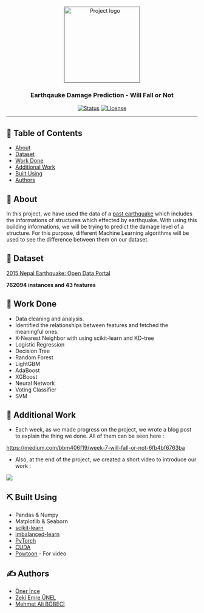 <p align="center">
  <a href="" rel="noopener">
 <img width=200px height=200px src="https://cdn.iconscout.com/icon/premium/png-256-thumb/earthquake-1534196-1300261.png" alt="Project logo"></a>
</p>

<h3 align="center">Earthqauke Damage Prediction - Will Fall or Not</h3>

<div align="center">

  [![Status](https://img.shields.io/badge/status-active-success.svg)]()
  [![License](https://img.shields.io/badge/license-MIT-blue.svg)](/LICENSE)

</div>

---

## 📝 Table of Contents
- [About](#about)
- [Dataset](#dataset)
- [Work Done](#done)
- [Additional Work](#more)
- [Built Using](#built_using)
- [Authors](#authors)

## 🧐 About <a name = "about"></a>
In this project, we have used the data of a <a href="https://en.wikipedia.org/wiki/April_2015_Nepal_earthquake">past earthquake</a>
which includes the informations of structures which effected by earthquake. With using this building informations, we will be trying to predict the damage level of a structure. For this purpose, different Machine Learning algorithms will be used to see the difference between them on our dataset.

## 📃 Dataset <a name = "dataset"></a>

[2015 Nepal Earthquake: Open Data Portal](http://eq2015.npc.gov.np/)

**762094 instances and 43 features**

## 🚀 Work Done <a name = "done"></a>
- Data cleaning and analysis.
- Identified the relationships between features and fetched the meaningful ones.
- K-Nearest Neighbor with using scikit-learn and KD-tree
- Logistic Regression
- Decision Tree
- Random Forest
- LightGBM
- AdaBoost
- XGBoost
- Neural Network
- Voting Classifier
- SVM

## :muscle: Additional Work <a name = "more"></a>

- Each week, as we made progress on the project, we wrote a blog post to explain the thing we done. All of them can be seen here : 

https://medium.com/bbm406f19/week-7-will-fall-or-not-6fb4bf6763ba

- Also, at the end of the project, we created a short video to introduce our work : 

[![](https://img.youtube.com/vi/wdv2eCLBONM/0.jpg)](https://www.youtube.com/watch?v=wdv2eCLBONM)

## ⛏️ Built Using <a name = "built_using"></a>
- Pandas & Numpy
- Matplotlib & Seaborn
- [scikit-learn](https://scikit-learn.org/)
- [imbalanced-learn](https://imbalanced-learn.readthedocs.io/)
- [PyTorch](https://pytorch.org/)
- [CUDA](https://developer.nvidia.com/cuda-zone)
- [Powtoon](https://www.powtoon.com/home/?) - For video

## ✍️ Authors <a name = "authors"></a>
+ [Öner İnce](https://github.com/OnerInce)
+ [Zeki Emre ÜNEL](https://github.com/b21627777)
+ [Mehmet Ali BÖBECİ](https://github.com/BOBECI)  
